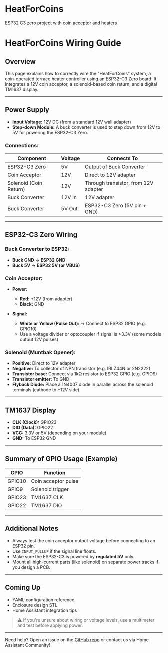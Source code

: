 # HeatForCoins
ESP32 C3 zero project with coin acceptor and heaters
# HeatForCoins Wiring Guide

## Overview

This page explains how to correctly wire the "HeatForCoins" system, a coin-operated terrace heater controller using an ESP32-C3 Zero board. It integrates a 12V coin acceptor, a solenoid-based coin return, and a digital TM1637 display.

---

## Power Supply

* **Input Voltage:** 12V DC (from a standard 12V wall adapter)
* **Step-down Module:** A buck converter is used to step down from 12V to 5V for powering the ESP32-C3 Zero.

### Connections:

| Component              | Voltage | Connects To                          |
| ---------------------- | ------- | ------------------------------------ |
| ESP32-C3 Zero          | 5V      | Output of Buck Converter             |
| Coin Acceptor          | 12V     | Direct to 12V adapter                |
| Solenoid (Coin Return) | 12V     | Through transistor, from 12V adapter |
| Buck Converter         | 12V In  | 12V adapter                          |
| Buck Converter         | 5V Out  | ESP32-C3 Zero (5V pin + GND)         |

---

## ESP32-C3 Zero Wiring

### Buck Converter to ESP32:

* **Buck GND** → **ESP32 GND**
* **Buck 5V** → **ESP32 5V (or VBUS)**

### Coin Acceptor:

* **Power:**

  * **Red:** +12V (from adapter)
  * **Black:** GND
* **Signal:**

  * **White or Yellow (Pulse Out):** → Connect to ESP32 GPIO (e.g. GPIO10)
  * Use a voltage divider or optocoupler if signal is >3.3V (some models output 12V pulses)

### Solenoid (Muntbak Opener):

* **Positive:** Direct to 12V adapter
* **Negative:** To collector of NPN transistor (e.g. IRLZ44N or 2N2222)
* **Transistor base:** Connect via 1kΩ resistor to ESP32 GPIO (e.g. GPIO9)
* **Transistor emitter:** To GND
* **Flyback Diode:** Place a 1N4007 diode in parallel across the solenoid terminals (cathode to +12V side)

---

## TM1637 Display

* **CLK (Clock):** GPIO23
* **DIO (Data):** GPIO22
* **VCC:** 3.3V or 5V (depending on your module)
* **GND:** To ESP32 GND

---

## Summary of GPIO Usage (Example)

| GPIO   | Function            |
| ------ | ------------------- |
| GPIO10 | Coin acceptor pulse |
| GPIO9  | Solenoid trigger    |
| GPIO23 | TM1637 CLK          |
| GPIO22 | TM1637 DIO          |

---

## Additional Notes

* Always test the coin acceptor output voltage before connecting to an ESP32 pin.
* Use `INPUT_PULLUP` if the signal line floats.
* Make sure the ESP32-C3 is powered by **regulated 5V** only.
* Mount all high-current parts (like solenoid) on separate power tracks if you design a PCB.

---

## Coming Up

* YAML configuration reference
* Enclosure design STL
* Home Assistant integration tips

> ⚠️ If you're unsure about wiring or voltage levels, use a multimeter and test before applying power.

---

Need help? Open an issue on the [GitHub repo](https://github.com/lauris-nl/HeatForCoins/edit/main/README.md) or contact us via Home Assistant Community!
